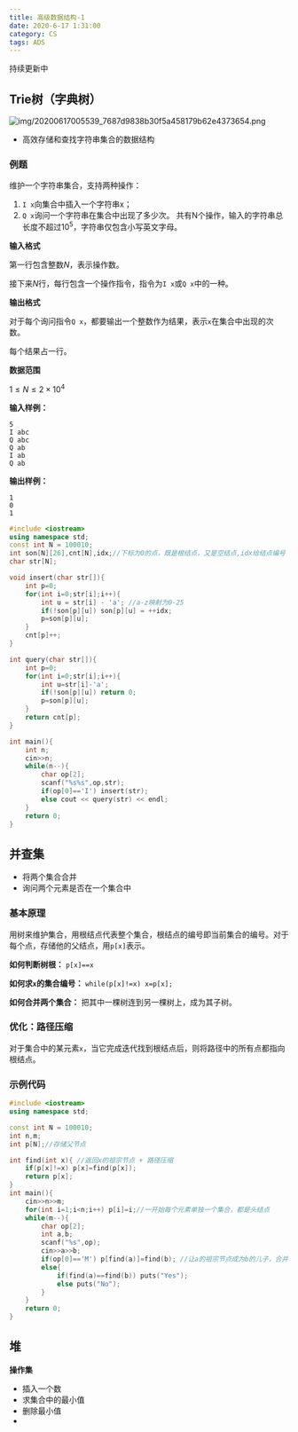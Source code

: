 ```yaml
---
title: 高级数据结构-1
date: 2020-6-17 1:31:00
category: CS
tags: ADS
---
```


持续更新中

<!--more-->

<script type="text/javascript" src="/js/config.js" defer></script>
<script id="Mathjax-script" type="text/javascript" defer src="/js/mathjax/tex-svg.js?config=TeX-MML-AM_CHTML"></script>

## Trie树（字典树）

![img/20200617005539_7687d9838b30f5a458179b62e4373654.png](http://api.zypan.ltd/img/20200617005539_7687d9838b30f5a458179b62e4373654.png)

* 高效存储和查找字符串集合的数据结构

### 例题

维护一个字符串集合，支持两种操作：

1. `I x`向集合中插入一个字符串x；
2. `Q x`询问一个字符串在集合中出现了多少次。
共有N个操作，输入的字符串总长度不超过$10^5$，字符串仅包含小写英文字母。

**输入格式**

第一行包含整数$N$，表示操作数。

接下来$N$行，每行包含一个操作指令，指令为`I x`或`Q x`中的一种。

**输出格式**

对于每个询问指令`Q x`，都要输出一个整数作为结果，表示`x`在集合中出现的次数。

每个结果占一行。

**数据范围**

$1\le N\le 2\times 10^4$

**输入样例：**

```
5
I abc
Q abc
Q ab
I ab
Q ab
```

**输出样例：**

```
1
0
1
```

```cpp
#include <iostream>
using namespace std;
const int N = 100010;
int son[N][26],cnt[N],idx;//下标为0的点，既是根结点，又是空结点,idx给结点编号
char str[N];

void insert(char str[]){
    int p=0; 
    for(int i=0;str[i];i++){
        int u = str[i] - 'a'; //a-z映射为0-25
        if(!son[p][u]) son[p][u] = ++idx;
        p=son[p][u];
    }
    cnt[p]++;
}

int query(char str[]){
    int p=0;
    for(int i=0;str[i];i++){
        int u=str[i]-'a';
        if(!son[p][u]) return 0;
        p=son[p][u];
    }
    return cnt[p];
}

int main(){
    int n;
    cin>>n;
    while(n--){
        char op[2];
        scanf("%s%s",op,str);
        if(op[0]=='I') insert(str);
        else cout << query(str) << endl;
    }
    return 0;
}
```

## 并查集

* 将两个集合合并
* 询问两个元素是否在一个集合中

### 基本原理

用树来维护集合，用根结点代表整个集合，根结点的编号即当前集合的编号。对于每个点，存储他的父结点，用`p[x]`表示。

**如何判断树根：**  `p[x]==x`

**如何求`x`的集合编号：**  `while(p[x]!=x) x=p[x];`

**如何合并两个集合：** 把其中一棵树连到另一棵树上，成为其子树。

### 优化：路径压缩

对于集合中的某元素`x`，当它完成迭代找到根结点后，则将路径中的所有点都指向根结点。

### 示例代码


```cpp
#include <iostream>
using namespace std;

const int N = 100010;
int n,m;
int p[N];//存储父节点

int find(int x){ //返回x的祖宗节点 + 路径压缩
    if(p[x]!=x) p[x]=find(p[x]);
    return p[x];
}
int main(){
    cin>>n>>m;
    for(int i=1;i<n;i++) p[i]=i;//一开始每个元素单独一个集合，都是头结点
    while(m--){
        char op[2];
        int a,b;
        scanf("%s",op);
        cin>>a>>b;
        if(op[0]=='M') p[find(a)]=find(b); //让a的祖宗节点成为b的儿子，合并两集合
        else{
            if(find(a)==find(b)) puts("Yes");
            else puts("No");
        }
    }
    return 0;
}

```

## 堆

**操作集**

* 插入一个数
* 求集合中的最小值
* 删除最小值
* 